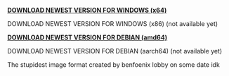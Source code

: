 **[DOWNLOAD NEWEST VERSION FOR WINDOWS (x64)](https://github.com/Bummbumm6/wimmelbild/releases/latest/download/wimmelbild2png)**

DOWNLOAD NEWEST VERSION FOR WINDOWS (x86) (not available yet)

**[DOWNLOAD NEWEST VERSION FOR DEBIAN (amd64)](https://github.com/Bummbumm6/wimmelbild/releases/latest/download/wimmelbild2png.exe)**

DOWNLOAD NEWEST VERSION FOR DEBIAN (aarch64) (not available yet)


The stupidest image format created by benfoenix lobby on some date idk
